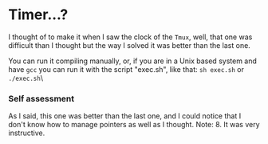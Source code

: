 # Timer...?

I thought of to make it when I saw the clock of the `Tmux`, well, that one was difficult than I thought but the way I solved it was better than the last one.

You can run it compiling manually, or, if you are in a Unix based system and have `gcc` you can run it with the script "exec.sh", like that: `sh exec.sh` or `./exec.sh`\
 
### Self assessment
As I said, this one was better than the last one, and I could notice that I don't know how to manage pointers as well as I thought. Note: 8. It was very instructive.
